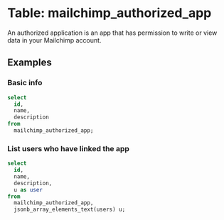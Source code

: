 # Table: mailchimp_authorized_app

An authorized application is an app that has permission to write or view data in your Mailchimp account.

## Examples

### Basic info

```sql
select
  id,
  name,
  description
from
  mailchimp_authorized_app;
```

### List users who have linked the app

```sql
select
  id,
  name,
  description,
  u as user
from
  mailchimp_authorized_app,
  jsonb_array_elements_text(users) u;
```